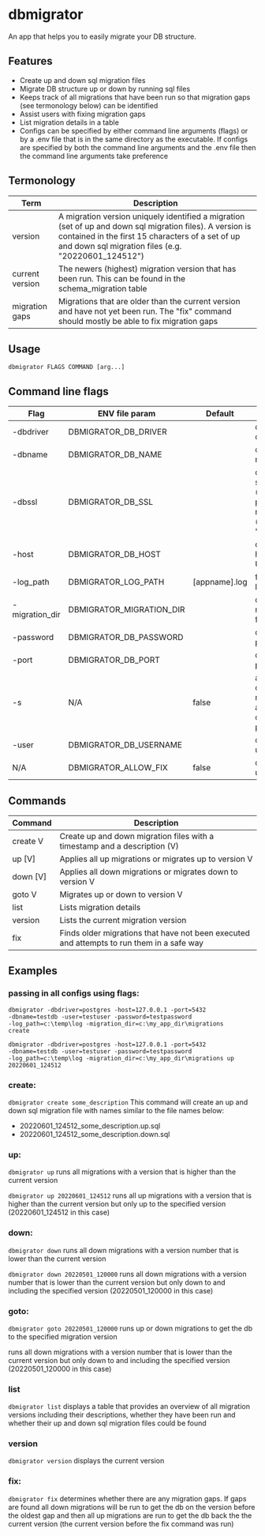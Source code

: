 # dbmigrator

An app that helps you to easily migrate your DB structure.

## Features

- Create up and down sql migration files
- Migrate DB structure up or down by running sql files
- Keeps track of all migrations that have been run so that migration gaps (see termonology below) can be identified
- Assist users with fixing migration gaps
- List migration details in a table
- Configs can be specified by either command line arguments (flags) or by a .env file that is in the same directory as the executable. If configs are specified by both the command line arguments and the .env file then the command line arguments take preference

## Termonology

| Term            | Description                                                                                                                                                                                                          |
| --------------- | -------------------------------------------------------------------------------------------------------------------------------------------------------------------------------------------------------------------- |
| version         | A migration version uniquely identified a migration (set of up and down sql migration files). A version is contained in the first 15 characters of a set of up and down sql migration files (e.g. "20220601_124512") |
| current version | The newers (highest) migration version that has been run. This can be found in the schema_migration table                                                                                                            |
| migration gaps  | Migrations that are older than the current version and have not yet been run. The "fix" command should mostly be able to fix migration gaps                                                                          |

## Usage

<code>dbmigrator FLAGS COMMAND [arg...]</code>

## Command line flags

| Flag           | ENV file param           | Default       | Description                                                         |
| -------------- | ------------------------ | ------------- | ------------------------------------------------------------------- |
| -dbdriver      | DBMIGRATOR_DB_DRIVER     |               | database driver                                                     |
| -dbname        | DBMIGRATOR_DB_NAME       |               | database name                                                       |
| -dbssl         | DBMIGRATOR_DB_SSL        |               | database sslsettings (disable, prefer, require) (default "disable") |
| -host          | DBMIGRATOR_DB_HOST       |               | database host IP or URL                                             |
| -log_path      | DBMIGRATOR_LOG_PATH      | [appname].log | full path of log file                                               |
| -migration_dir | DBMIGRATOR_MIGRATION_DIR |               | directory of migration files                                        |
| -password      | DBMIGRATOR_DB_PASSWORD   |               | database password                                                   |
| -port          | DBMIGRATOR_DB_PORT       |               | database port                                                       |
| -s             | N/A                      | false         | allow command to run without any confirmation prompts               |
| -user          | DBMIGRATOR_DB_USERNAME   |               | database username                                                   |
| N/A            | DBMIGRATOR_ALLOW_FIX     | false         | database username                                                   |

## Commands

| Command  | Description                                                                               |
| -------- | ----------------------------------------------------------------------------------------- |
| create V | Create up and down migration files with a timestamp and a description (V)                 |
| up [V]   | Applies all up migrations or migrates up to version V                                     |
| down [V] | Applies all down migrations or migrates down to version V                                 |
| goto V   | Migrates up or down to version V                                                          |
| list     | Lists migration details                                                                   |
| version  | Lists the current migration version                                                       |
| fix      | Finds older migrations that have not been executed and attempts to run them in a safe way |

## Examples

### passing in all configs using flags:

<code>dbmigrator -dbdriver=postgres -host=127.0.0.1 -port=5432 -dbname=testdb -user=testuser -password=testpassword -log_path=c:\temp\log -migration_dir=c:\my_app_dir\migrations create</code>

<code>dbmigrator -dbdriver=postgres -host=127.0.0.1 -port=5432 -dbname=testdb -user=testuser -password=testpassword -log_path=c:\temp\log -migration_dir=c:\my_app_dir\migrations up 20220601_124512</code>

### create:

<code>dbmigrator create some_description</code> This command will create an up and down sql migration file with names similar to the file names below:

- 20220601_124512_some_description.up.sql
- 20220601_124512_some_description.down.sql

### up:

<code>dbmigrator up</code> runs all migrations with a version that is higher than the current version

<code>dbmigrator up 20220601_124512</code> runs all up migrations with a version that is higher than the current version but only up to the specified version (20220601_124512 in this case)

### down:

<code>dbmigrator down</code> runs all down migrations with a version number that is lower than the current version

<code>dbmigrator down 20220501_120000</code> runs all down migrations with a version number that is lower than the current version but only down to and including the specified version (20220501_120000 in this case)

### goto:

<code>dbmigrator goto 20220501_120000</code> runs up or down migrations to get the db to the specified migration version

runs all down migrations with a version number that is lower than the current version but only down to and including the specified version (20220501_120000 in this case)

### list

<code>dbmigrator list</code> displays a table that provides an overview of all migration versions including their descriptions, whether they have been run and whether their up and down sql migration files could be found

### version

<code>dbmigrator version</code> displays the current version

### fix:

<code>dbmigrator fix</code> determines whether there are any migration gaps. If gaps are found all down migrations will be run to get the db on the version before the oldest gap and then all up migrations are run to get the db back the the current version (the current version before the fix command was run)
